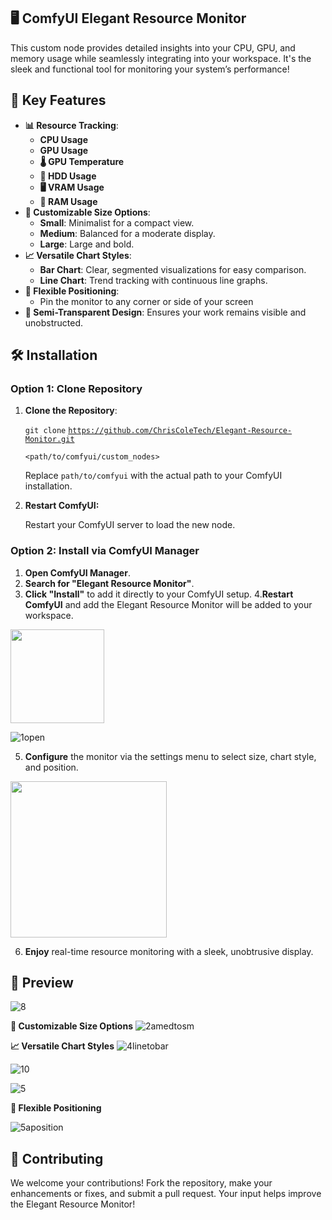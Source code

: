 ## 🖥️ ComfyUI Elegant Resource Monitor

This custom node provides detailed insights into your CPU, GPU, and memory usage while seamlessly integrating into your workspace. It's the sleek and functional tool for monitoring your system’s performance! 

## 🌟 Key Features

*   **📊 Resource Tracking**:
    *   **CPU Usage**
    *   **GPU Usage**
    *   **🌡️ GPU Temperature**
    *   **💾 HDD Usage**
    *   **🖥️ VRAM Usage**
    *   **🧠 RAM Usage**
*   **🔧 Customizable Size Options**:
    *   **Small**: Minimalist for a compact view.
    *   **Medium**: Balanced for a moderate display.
    *   **Large**: Large and bold.
*   **📈 Versatile Chart Styles**:
    *   **Bar Chart**: Clear, segmented visualizations for easy comparison.
    *   **Line Chart**: Trend tracking with continuous line graphs.
*   **📍 Flexible Positioning**:
    *   Pin the monitor to any corner or side of your screen
*   **🔲 Semi-Transparent Design**: Ensures your work remains visible and unobstructed.

## 🛠️ Installation

### Option 1: Clone Repository

1.  **Clone the Repository**:
    
    `git clone` [`https://github.com/ChrisColeTech/Elegant-Resource-Monitor.git`](https://github.com/ChrisColeTech/Elegant-Resource-Monitor.git)
    
    `<path/to/comfyui/custom_nodes>`
    
    Replace `path/to/comfyui` with the actual path to your ComfyUI installation.
    
2.  **Restart ComfyUI:**
    
    Restart your ComfyUI server to load the new node.
    

### Option 2: Install via ComfyUI Manager

1.  **Open ComfyUI Manager**.
2.  **Search for "Elegant Resource Monitor"**.
3.  **Click "Install"** to add it directly to your ComfyUI setup.
4.**Restart ComfyUI** and add the Elegant Resource Monitor will be added to your workspace. 

<img src="https://github.com/user-attachments/assets/3f9e44e4-e2be-4a77-a873-d420f6d7807a" height="150" width="auto">

![1open](https://github.com/user-attachments/assets/43b05f35-c750-4d67-850f-2cee045664fc)

5.  **Configure** the monitor via the settings menu to select size, chart style, and position.

<img src="https://github.com/user-attachments/assets/1d5efc16-f0d1-4ff6-8cd7-c7ab6788638e" width="250" height="auto">


6.  **Enjoy** real-time resource monitoring with a sleek, unobtrusive display.

## 📸 Preview

![8](https://github.com/user-attachments/assets/79dcaf12-338d-4de9-833b-373010263a8a)


**🔧 Customizable Size Options**
![2amedtosm](https://github.com/user-attachments/assets/076c8c7e-24bf-4870-8f2a-8a9232e89459)


 **📈 Versatile Chart Styles**
![4linetobar](https://github.com/user-attachments/assets/ca776ab3-24a1-495b-b1fe-4ec9bcf266c6)

![10](https://github.com/user-attachments/assets/61031030-354a-4246-97ad-83edf8dbe39f)

![5](https://github.com/user-attachments/assets/87de567e-e1f4-45e2-81bd-9ea4e28445d2)



**📍 Flexible Positioning**

![5aposition](https://github.com/user-attachments/assets/d7e5b588-c835-4a31-8558-c7bfc947ef95)




## 🤝 Contributing

We welcome your contributions! Fork the repository, make your enhancements or fixes, and submit a pull request. Your input helps improve the Elegant Resource Monitor!
